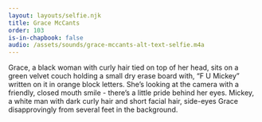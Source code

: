 ```yaml
---
layout: layouts/selfie.njk
title: Grace McCants
order: 103
is-in-chapbook: false
audio: /assets/sounds/grace-mccants-alt-text-selfie.m4a
---
```


Grace, a black woman with curly hair tied on top of her head, sits on a green velvet couch holding a small dry erase board with, “F U Mickey” written on it in orange block letters. She’s looking at the camera with a friendly, closed mouth smile - there’s a little pride behind her eyes. Mickey, a white man with dark curly hair and short facial hair, side-eyes Grace disapprovingly from several feet in the background.
